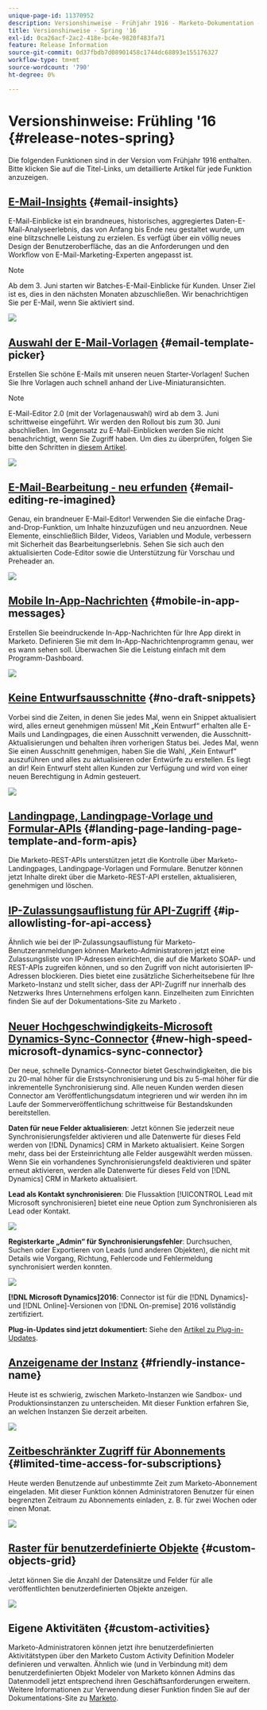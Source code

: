 ```yaml
---
unique-page-id: 11370952
description: Versionshinweise - Frühjahr 1916 - Marketo-Dokumentation - Produktdokumentation
title: Versionshinweise - Spring '16
exl-id: 0ca26acf-2ac2-418e-bc4e-9820f483fa71
feature: Release Information
source-git-commit: 0d37fbdb7d08901458c1744dc68893e155176327
workflow-type: tm+mt
source-wordcount: '790'
ht-degree: 0%

---
```


# Versionshinweise: Frühling &#39;16 {#release-notes-spring}

Die folgenden Funktionen sind in der Version vom Frühjahr 1916 enthalten. Bitte klicken Sie auf die Titel-Links, um detaillierte Artikel für jede Funktion anzuzeigen.

## [E-Mail-Insights](/help/marketo/product-docs/reporting/email-insights/email-insights-overview.md) {#email-insights}

E-Mail-Einblicke ist ein brandneues, historisches, aggregiertes Daten-E-Mail-Analyseerlebnis, das von Anfang bis Ende neu gestaltet wurde, um eine blitzschnelle Leistung zu erzielen. Es verfügt über ein völlig neues Design der Benutzeroberfläche, das an die Anforderungen und den Workflow von E-Mail-Marketing-Experten angepasst ist.

>[!NOTE]
>
>Ab dem 3. Juni starten wir Batches-E-Mail-Einblicke für Kunden. Unser Ziel ist es, dies in den nächsten Monaten abzuschließen. Wir benachrichtigen Sie per E-Mail, wenn Sie aktiviert sind.

![](assets/two.png)

## [Auswahl der E-Mail-Vorlagen](/help/marketo/product-docs/email-marketing/general/email-editor-2/email-template-picker-overview.md) {#email-template-picker}

Erstellen Sie schöne E-Mails mit unseren neuen Starter-Vorlagen! Suchen Sie Ihre Vorlagen auch schnell anhand der Live-Miniaturansichten.

>[!NOTE]
>
>E-Mail-Editor 2.0 (mit der Vorlagenauswahl) wird ab dem 3. Juni schrittweise eingeführt. Wir werden den Rollout bis zum 30. Juni abschließen. Im Gegensatz zu E-Mail-Einblicken werden Sie nicht benachrichtigt, wenn Sie Zugriff haben. Um dies zu überprüfen, folgen Sie bitte den Schritten in [diesem Artikel](/help/marketo/product-docs/email-marketing/general/email-editor-2/transitioning-to-email-editor-2-0.md).

![](assets/5-29-home-starter-templates.png)

## [E-Mail-Bearbeitung - neu erfunden](/help/marketo/product-docs/email-marketing/general/email-editor-2/email-editor-v2-0-overview.md) {#email-editing-re-imagined}

Genau, ein brandneuer E-Mail-Editor! Verwenden Sie die einfache Drag-and-Drop-Funktion, um Inhalte hinzuzufügen und neu anzuordnen. Neue Elemente, einschließlich Bilder, Videos, Variablen und Module, verbessern mit Sicherheit das Bearbeitungserlebnis. Sehen Sie sich auch den aktualisierten Code-Editor sowie die Unterstützung für Vorschau und Preheader an.

![](assets/17a-29-modules-next.png)

## [Mobile In-App-Nachrichten](/help/marketo/product-docs/mobile-marketing/in-app-messages/understanding-in-app-messages.md) {#mobile-in-app-messages}

Erstellen Sie beeindruckende In-App-Nachrichten für Ihre App direkt in Marketo. Definieren Sie mit dem In-App-Nachrichtenprogramm genau, wer es wann sehen soll. Überwachen Sie die Leistung einfach mit dem Programm-Dashboard.

![](assets/pasted-image-at-2016-05-24-09-45-am.png)

## [Keine Entwurfsausschnitte](/help/marketo/product-docs/administration/users-and-roles/enable-no-draft-for-snippets.md) {#no-draft-snippets}

Vorbei sind die Zeiten, in denen Sie jedes Mal, wenn ein Snippet aktualisiert wird, alles erneut genehmigen müssen! Mit „Kein Entwurf“ erhalten alle E-Mails und Landingpages, die einen Ausschnitt verwenden, die Ausschnitt-Aktualisierungen und behalten ihren vorherigen Status bei. Jedes Mal, wenn Sie einen Ausschnitt genehmigen, haben Sie die Wahl, „Kein Entwurf“ auszuführen und alles zu aktualisieren oder Entwürfe zu erstellen. Es liegt an dir! Kein Entwurf steht allen Kunden zur Verfügung und wird von einer neuen Berechtigung in Admin gesteuert.

![](assets/image2016-5-16-15-3a41-3a17.png)

## [Landingpage, Landingpage-Vorlage und Formular-APIs](https://developers.marketo.com/blog/spring-2016-updates/) {#landing-page-landing-page-template-and-form-apis}

Die Marketo-REST-APIs unterstützen jetzt die Kontrolle über Marketo-Landingpages, Landingpage-Vorlagen und Formulare. Benutzer können jetzt Inhalte direkt über die Marketo-REST-API erstellen, aktualisieren, genehmigen und löschen.

## [IP-Zulassungsauflistung für API-Zugriff](/help/marketo/product-docs/administration/additional-integrations/create-an-allowlist-for-ip-based-api-access.md) {#ip-allowlisting-for-api-access}

Ähnlich wie bei der IP-Zulassungsauflistung für Marketo-Benutzeranmeldungen können Marketo-Administratoren jetzt eine Zulassungsliste von IP-Adressen einrichten, die auf die Marketo SOAP- und REST-APIs zugreifen können, und so den Zugriff von nicht autorisierten IP-Adressen blockieren. Dies bietet eine zusätzliche Sicherheitsebene für Ihre Marketo-Instanz und stellt sicher, dass der API-Zugriff nur innerhalb des Netzwerks Ihres Unternehmens erfolgen kann. Einzelheiten zum Einrichten finden Sie auf der Dokumentations-Site zu Marketo [](/help/marketo/product-docs/administration/additional-integrations/create-an-allowlist-for-ip-based-api-access.md).

## [Neuer Hochgeschwindigkeits-Microsoft Dynamics-Sync-Connector](/help/marketo/product-docs/crm-sync/microsoft-dynamics-sync/microsoft-dynamics-sync-details/sync-status.md) {#new-high-speed-microsoft-dynamics-sync-connector}

Der neue, schnelle Dynamics-Connector bietet Geschwindigkeiten, die bis zu 20-mal höher für die Erstsynchronisierung und bis zu 5-mal höher für die inkrementelle Synchronisierung sind. Alle neuen Kunden werden diesen Connector am Veröffentlichungsdatum integrieren und wir werden ihn im Laufe der Sommerveröffentlichung schrittweise für Bestandskunden bereitstellen.

**Daten für neue Felder aktualisieren**: Jetzt können Sie jederzeit neue Synchronisierungsfelder aktivieren und alle Datenwerte für dieses Feld werden von [!DNL Dynamics] CRM in Marketo aktualisiert. Keine Sorgen mehr, dass bei der Ersteinrichtung alle Felder ausgewählt werden müssen. Wenn Sie ein vorhandenes Synchronisierungsfeld deaktivieren und später erneut aktivieren, werden alle Datenwerte für dieses Feld von [!DNL Dynamics] CRM in Marketo aktualisiert.

**Lead als Kontakt synchronisieren**: Die Flussaktion [!UICONTROL Lead mit Microsoft synchronisieren] bietet eine neue Option zum Synchronisieren als Lead oder Kontakt.

![](assets/image2016-5-19-8-3a59-3a9.png)

**Registerkarte „Admin“ für Synchronisierungsfehler**: Durchsuchen, Suchen oder Exportieren von Leads (und anderen Objekten), die nicht mit Details wie Vorgang, Richtung, Fehlercode und Fehlermeldung synchronisiert werden konnten.

![](assets/sync-errors.png)

**[!DNL Microsoft Dynamics]2016**: Connector ist für die [!DNL Dynamics]- und [!DNL Online]-Versionen von [!DNL On-premise] 2016 vollständig zertifiziert.

**Plug-in-Updates sind jetzt dokumentiert:** Siehe den [Artikel zu Plug-in-Updates](/help/marketo/product-docs/crm-sync/microsoft-dynamics-sync/marketo-plugin-releases-for-microsoft-dynamics.md).

## [Anzeigename der Instanz](/help/marketo/product-docs/administration/settings/edit-subscription-settings.md) {#friendly-instance-name}

Heute ist es schwierig, zwischen Marketo-Instanzen wie Sandbox- und Produktionsinstanzen zu unterscheiden. Mit dieser Funktion erfahren Sie, an welchen Instanzen Sie derzeit arbeiten.

![](assets/image2016-5-16-15-3a57-3a14.png)

## [Zeitbeschränkter Zugriff für Abonnements](/help/marketo/product-docs/administration/users-and-roles/managing-marketo-users.md) {#limited-time-access-for-subscriptions}

Heute werden Benutzende auf unbestimmte Zeit zum Marketo-Abonnement eingeladen. Mit dieser Funktion können Administratoren Benutzer für einen begrenzten Zeitraum zu Abonnements einladen, z. B. für zwei Wochen oder einen Monat.

![](assets/image2016-5-16-15-3a59-3a52.png)

## [Raster für benutzerdefinierte Objekte](/help/marketo/product-docs/administration/marketo-custom-objects/understanding-marketo-custom-objects.md) {#custom-objects-grid}

Jetzt können Sie die Anzahl der Datensätze und Felder für alle veröffentlichten benutzerdefinierten Objekte anzeigen.

![](assets/custom-objects-grid.png)

## Eigene Aktivitäten {#custom-activities}

Marketo-Administratoren können jetzt ihre benutzerdefinierten Aktivitätstypen über den Marketo Custom Activity Definition Modeler definieren und verwalten. Ähnlich wie (und in Verbindung mit) dem benutzerdefinierten Objekt Modeler von Marketo können Admins das Datenmodell jetzt entsprechend ihren Geschäftsanforderungen erweitern. Weitere Informationen zur Verwendung dieser Funktion finden Sie auf der Dokumentations-Site zu [Marketo](/help/marketo/product-docs/administration/marketo-custom-activities/understanding-custom-activities.md).
